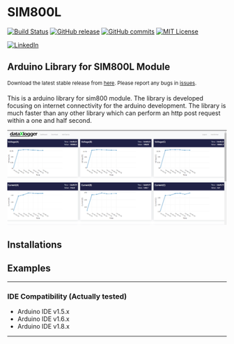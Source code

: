 # SIM800L 

[![Build Status][build-shield]][build-url]
[![GitHub release][release-shield]][release-url]
[![GitHub commits][commits-shield]][commits-url]
[![MIT License][license-shield]][license-url]

[![LinkedIn][linkedin-shield]][linkedin-url]


## Arduino Library for SIM800L Module
<sup> Download the latest stable release from [here][download-latest]. Please report any bugs in [issues][report-bug].</sup>

This is a arduino library for sim800 module. The library is developed focusing on internet connectivity for the arduino development. The library is much faster than any other library which can perform an http post request within a one and half second.

[![Product Name Screen Shot][product-screenshot]](https://example.com)


## Installations

## Examples 

<hr>

### IDE Compatibility (Actually tested)

- Arduino IDE v1.5.x
- Arduino IDE v1.6.x
- Arduino IDE v1.8.x

<hr>



<!-- MARKDOWN LINKS & IMAGES -->
<!-- https://www.markdownguide.org/basic-syntax/#reference-style-links -->
[build-shield]:https://travis-ci.org/Marzogh/SPIMemory.svg?style=for-the-badge
[build-url]: https://travis-ci.org/Marzogh/SPIMemory

[release-shield]: https://img.shields.io/github/release/Marzogh/SPIMemory.svg
[release-url]: https://github.com/Marzogh/SPIMemory

[commits-shield]: https://img.shields.io/github/commits-since/Marzogh/SPIMemory/v3.3.0.svg
[commits-url]: https://github.com/Marzogh/SPIMemory/compare/v3.3.0...v3.4.0

[license-shield]: https://img.shields.io/github/license/othneildrew/Best-README-Template.svg
[license-url]: https://github.com/othneildrew/Best-README-Template/blob/master/LICENSE.txt

[linkedin-shield]: https://img.shields.io/badge/-LinkedIn-black.svg?style=for-the-badge&logo=linkedin&colorB=555
[linkedin-url]: https://linkedin.com/in/othneildrew

<!-- Product Screenshot -->
[product-screenshot]: resources/screenshot1.png

<!-- Download links -->
[download-latest]:https://github.com/shuvangkar/SIM800L/releases/latest
[report-bug]: https://github.com/shuvangkar/SIM800L/issues/new